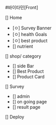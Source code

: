 #바이타민[Front]

[] Home

- [ㅇ] Survey Banner
- [ㅇ] health Goals
- [ㅇ] best product
- [] nutrient

[] shop/ category

- [] side Bar
- [] Best Product
- [] Product Card

[] Survey

- [] admin
- [] on going page
- [] result page

[] Deploy
